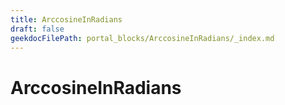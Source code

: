 ```yaml
---
title: ArccosineInRadians
draft: false
geekdocFilePath: portal_blocks/ArccosineInRadians/_index.md
---
```

# ArccosineInRadians